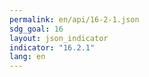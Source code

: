 ```yaml
---
permalink: en/api/16-2-1.json
sdg_goal: 16
layout: json_indicator
indicator: "16.2.1"
lang: en
---
```

